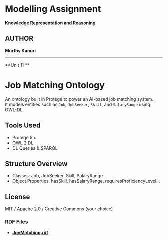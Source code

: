 # Modelling Assignment

**Knowledge Representation and Reasoning**

## AUTHOR

**Murthy Kanuri**


---

**Unit 11 **

# Job Matching Ontology

An ontology built in Protégé to power an AI-based job matching system.  
It models entities such as `Job`, `JobSeeker`, `Skill`, and `SalaryRange` using OWL-DL.

## Tools Used
- Protégé 5.x
- OWL 2 DL
- DL Queries & SPARQL

## Structure Overview
- Classes: Job, JobSeeker, Skill, SalaryRange...
- Object Properties: hasSkill, hasSalaryRange, requiresProficiencyLevel...

## License
MIT / Apache 2.0 / Creative Commons (your choice)

### RDF Files

- **[JonMatching.rdf](https://github.com/m-kanuri/m-kanuri.github.io/blob/main/KRR/Unit11/JobMatching.rdf)**





